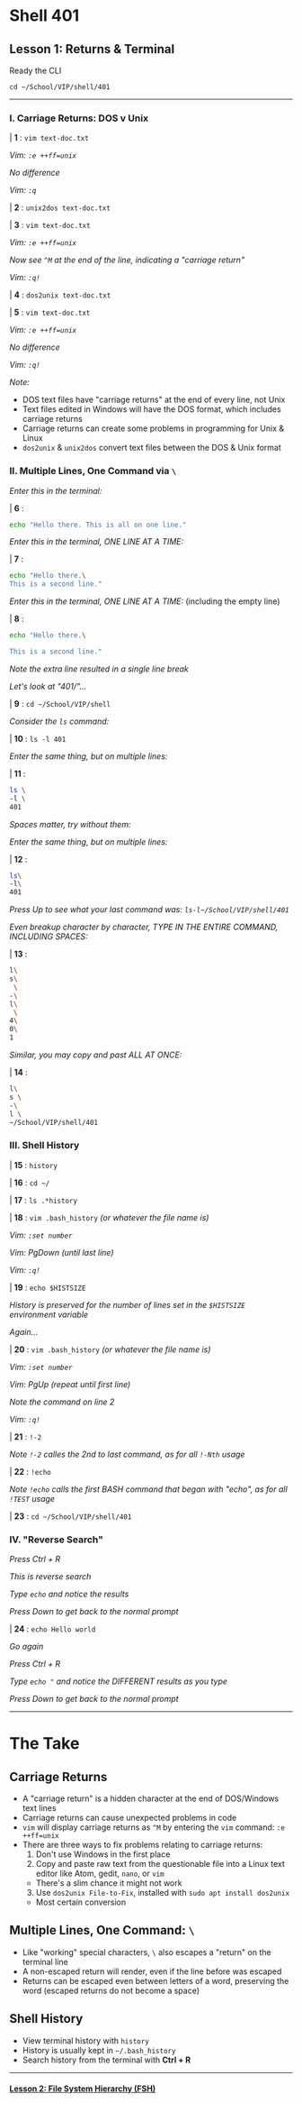 # Shell 401
## Lesson 1: Returns & Terminal

Ready the CLI

`cd ~/School/VIP/shell/401`

___

### I. Carriage Returns: DOS v Unix

| **1** : `vim text-doc.txt`

*Vim: `:e ++ff=unix`*

*No difference*

*Vim: `:q`*

| **2** : `unix2dos text-doc.txt`

| **3** : `vim text-doc.txt`

*Vim: `:e ++ff=unix`*

*Now see `^M` at the end of the line, indicating a "carriage return"*

*Vim: `:q!`*

| **4** : `dos2unix text-doc.txt`

| **5** : `vim text-doc.txt`

*Vim: `:e ++ff=unix`*

*No difference*

*Vim: `:q!`*

*Note:*
- DOS text files have "carriage returns" at the end of every line, not Unix
- Text files edited in Windows will have the DOS format, which includes carriage returns
- Carriage returns can create some problems in programming for Unix & Linux
- `dos2unix` & `unix2dos` convert text files between the DOS & Unix format

### II. Multiple Lines, One Command via `\`

*Enter this in the terminal:*

| **6** :
```sh
echo "Hello there. This is all on one line."
```

*Enter this in the terminal, ONE LINE AT A TIME:*

| **7** :
```sh
echo "Hello there.\
This is a second line."
```

*Enter this in the terminal, ONE LINE AT A TIME:* (including the empty line)

| **8** :
```sh
echo "Hello there.\

This is a second line."
```

*Note the extra line resulted in a single line break*

*Let's look at "401/"...*

| **9** : `cd ~/School/VIP/shell`

*Consider the `ls` command:*

| **10** : `ls -l 401`

*Enter the same thing, but on multiple lines:*

| **11** :
```sh
ls \
-l \
401
```

*Spaces matter, try without them:*

*Enter the same thing, but on multiple lines:*

| **12** :
```sh
ls\
-l\
401
```

*Press Up to see what your last command was: `ls-l~/School/VIP/shell/401`*

*Even breakup character by character, TYPE IN THE ENTIRE COMMAND, INCLUDING SPACES:*

| **13** :
```sh
l\
s\
 \
-\
l\
 \
4\
0\
1
```

*Similar, you may copy and past ALL AT ONCE:*

| **14** :
```sh
l\
s \
-\
l \
~/School/VIP/shell/401
```

### III. Shell History

| **15** : `history`

| **16** : `cd ~/`

| **17** : `ls .*history`

| **18** : `vim .bash_history` *(or whatever the file name is)*

*Vim: `:set number`*

*Vim: PgDown (until last line)*

*Vim: `:q!`*

| **19** : `echo $HISTSIZE`

*History is preserved for the number of lines set in the `$HISTSIZE` environment variable*

*Again...*

| **20** : `vim .bash_history` *(or whatever the file name is)*

*Vim: `:set number`*

*Vim: PgUp (repeat until first line)*

*Note the command on line 2*

*Vim: `:q!`*

| **21** : `!-2`

*Note `!-2` calles the 2nd to last command, as for all `!-Nth` usage*

| **22** : `!echo`

*Note `!echo` calls the first BASH command that began with "echo", as for all `!TEST` usage*

| **23** : `cd ~/School/VIP/shell/401`

### IV. "Reverse Search"

*Press Ctrl + R*

*This is reverse search*

*Type `echo` and notice the results*

*Press Down to get back to the normal prompt*

| **24** : `echo Hello world`

*Go again*

*Press Ctrl + R*

*Type `echo "` and notice the DIFFERENT results as you type*

*Press Down to get back to the normal prompt*

___

# The Take

## Carriage Returns
- A "carriage return" is a hidden character at the end of DOS/Windows text lines
- Carriage returns can cause unexpected problems in code
- `vim` will display carriage returns as `^M` by entering the `vim` command: `:e ++ff=unix`
- There are three ways to fix problems relating to carriage returns:
  1. Don't use Windows in the first place
  2. Copy and paste raw text from the questionable file into a Linux text editor like Atom, gedit, `nano`, or `vim`
    - There's a slim chance it might not work
  3. Use `dos2unix File-to-Fix`, installed with `sudo apt install dos2unix`
    - Most certain conversion

## Multiple Lines, One Command: `\`
- Like "working" special characters, `\` also escapes a "return" on the terminal line
- A non-escaped return will render, even if the line before was escaped
- Returns can be escaped even between letters of a word, preserving the word (escaped returns do not become a space)

## Shell History
- View terminal history with `history`
- History is usually kept in `~/.bash_history`
- Search history from the terminal with **Ctrl + R**

___

#### [Lesson 2: File System Hierarchy (FSH)](https://github.com/inkVerb/vip/blob/master/401-shell/Lesson-02.md)
